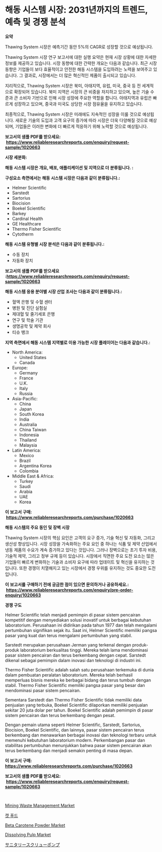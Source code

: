 <p><h1>해동 시스템 시장: 2031년까지의 트렌드, 예측 및 경쟁 분석</h1></p><p><strong>요약</strong></p>
<p><p>Thawing System 시장은 예측기간 동안 5%의 CAGR로 성장할 것으로 예상됩니다.</p><p>Thawing System 시장 연구 보고서에 대한 실행 요약은 현재 시장 상황에 대한 자세한 정보를 제공하고 있습니다. 시장 동향에 대한 간략한 개요는 다음과 같습니다. 최근 시장 동향은 기업들이 보다 효율적이고 안전한 해동 시스템을 도입하려는 노력을 보여주고 있습니다. 그 결과로, 시장에서는 더 많은 혁신적인 제품이 출시되고 있습니다.</p><p>지리적으로, Thawing System 시장은 북미, 아태지역, 유럽, 미국, 중국 등 전 세계적으로 확장되어 있습니다. 북미 지역은 시장의 큰 비중을 차지하고 있으며, 높은 기술 수준과 큰 소비자 기반으로 인해 시장 성장에 주요한 역할을 합니다. 아태지역과 유럽은 빠르게 성장하고 있으며, 중국과 미국도 상당한 시장 점유율을 유지하고 있습니다.</p><p>최종적으로, Thawing System 시장은 미래에도 지속적인 성장을 이룰 것으로 예상됩니다. 새로운 기술의 도입과 고객 요구의 증가에 따라 시장은 더욱 다양해질 것으로 예상되며, 기업들은 이러한 변화에 더 빠르게 적응하기 위해 노력할 것으로 예상됩니다.</p></p>
<p><strong>보고서의 샘플 PDF를 받으세요: &nbsp;<a href="https://www.reliableresearchreports.com/enquiry/request-sample/1020663">https://www.reliableresearchreports.com/enquiry/request-sample/1020663</a></strong></p>
<p><strong>시장 세분화:</strong></p>
<p><strong> 해동 시스템 시장은 개요, 배포, 애플리케이션 및 지역으로 더 분류됩니다. :</strong></p>
<p><strong>구성요소 측면에서는 해동 시스템 시장은 다음과 같이 분류됩니다.:</strong></p>
<p><ul><li>Helmer Scientific</li><li>Sarstedt</li><li>Sartorius</li><li>Biocision</li><li>Boekel Scientific</li><li>Barkey</li><li>Cardinal Health</li><li>GE Healthcare</li><li>Thermo Fisher Scientific</li><li>Cytotherm</li></ul></p>
<p><strong> 해동 시스템 유형별 시장 분석은 다음과 같이 분류됩니다.:</strong></p>
<p><ul><li>수동 장치</li><li>자동화 장치</li></ul></p>
<p><strong>보고서의 샘플 PDF를 받으세요 :<a href="https://www.reliableresearchreports.com/enquiry/request-sample/1020663">https://www.reliableresearchreports.com/enquiry/request-sample/1020663</a></strong></p>
<p><strong> 해동 시스템 응용 분야별 시장 산업 조사는 다음과 같이 분류됩니다.:</strong></p>
<p><ul><li>혈액 은행 및 수혈 센터</li><li>병원 및 진단 실험실</li><li>제대혈 및 줄기세포 은행</li><li>연구 및 학술 기관</li><li>생명공학 및 제약 회사</li><li>티슈 뱅크</li></ul></p>
<p><strong>지역 측면에서 해동 시스템 지역별로 이용 가능한 시장 플레이어는 다음과 같습니다.:</strong></p>
<p><ul>
    <li>
        North America:
        <ul>
            <li>United States</li>
            <li>Canada</li>
        </ul>
    </li>
    <li>
        Europe:
        <ul>
            <li>Germany</li>
            <li>France</li>
            <li>U.K.</li>
            <li>Italy</li>
            <li>Russia</li>
        </ul>
    </li>
    <li>
        Asia-Pacific:
        <ul>
            <li>China</li>
            <li>Japan</li>
            <li>South Korea</li>
            <li>India</li>
            <li>Australia</li>
            <li>China Taiwan</li>
            <li>Indonesia</li>
            <li>Thailand</li>
            <li>Malaysia</li>
        </ul>
    </li>
    <li>
        Latin America:
        <ul>
            <li>Mexico</li>
            <li>Brazil</li>
            <li>Argentina Korea</li>
            <li>Colombia</li>
        </ul>
    </li>
    <li>
        Middle East & Africa:
        <ul>
            <li>Turkey</li>
            <li>Saudi</li>
            <li>Arabia</li>
            <li>UAE</li>
            <li>Korea</li>
        </ul>
    </li>
    </ul></p>
<p><strong>이 보고서 구매: &nbsp;<a href="https://www.reliableresearchreports.com/purchase/1020663">https://www.reliableresearchreports.com/purchase/1020663</a></strong></p>
<p><strong>해동 시스템의 주요 동인 및 장벽 시장</strong></p>
<p><p>Thawing System 시장의 핵심 요인은 고객의 요구 증가, 기술 혁신 및 자동화, 그리고 생산성 향상입니다. 시장 성장을 가속화하는 주요 요인 중 하나는 식품 및 제약 산업에서 냉동 제품의 수요가 계속 증가하고 있다는 것입니다. 그러나 장벽으로는 초기 투자 비용, 기술적 제약, 그리고 정부 규제 등이 있습니다. 시장에서 직면한 주요 도전 요소는 많은 기업들이 빠르게 변화하는 기술과 소비자 요구에 따라 업데이트 및 혁신을 유지하는 것입니다. 또한 경쟁이 치열해지고 있는 시장에서 경쟁 우위를 유지하는 것도 중요한 도전입니다.</p></p>
<p><strong>이 보고서를 구매하기 전에 궁금한 점이 있으면 문의하거나 공유하세요.: &nbsp;<a href="https://www.reliableresearchreports.com/enquiry/pre-order-enquiry/1020663">https://www.reliableresearchreports.com/enquiry/pre-order-enquiry/1020663</a></strong></p>
<p><strong>경쟁 구도</strong></p>
<p><p>Helmer Scientific telah menjadi pemimpin di pasar sistem pencairan kompetitif dengan menyediakan solusi inovatif untuk berbagai kebutuhan laboratorium. Perusahaan ini didirikan pada tahun 1977 dan telah mengalami pertumbuhan signifikan sejak itu. Saat ini, Helmer Scientific memiliki pangsa pasar yang kuat dan terus mengalami pertumbuhan yang stabil.</p><p>Sarstedt merupakan perusahaan Jerman yang terkenal dengan produk-produk laboratorium berkualitas tinggi. Mereka telah lama mendominasi pasar sistem pencairan dan terus berkembang dengan cepat. Sarstedt dikenal sebagai pemimpin dalam inovasi dan teknologi di industri ini.</p><p>Thermo Fisher Scientific adalah salah satu perusahaan terkemuka di dunia dalam pembuatan peralatan laboratorium. Mereka telah berhasil memperluas bisnis mereka ke berbagai bidang dan terus tumbuh dengan stabil. Thermo Fisher Scientific memiliki pangsa pasar yang besar dan mendominasi pasar sistem pencairan.</p><p>Sementara Sarstedt dan Thermo Fisher Scientific tidak memiliki data penjualan yang terbuka, Boekel Scientific dilaporkan memiliki penjualan sekitar 20 juta dolar per tahun. Boekel Scientific adalah pemimpin di pasar sistem pencairan dan terus berkembang dengan pesat.</p><p>Dengan pemain utama seperti Helmer Scientific, Sarstedt, Sartorius, Biocision, Boekel Scientific, dan lainnya, pasar sistem pencairan terus berkembang dan menawarkan berbagai inovasi dan teknologi terbaru untuk memenuhi kebutuhan laboratorium modern. Perkembangan pasar dan stabilitas pertumbuhan menunjukkan bahwa pasar sistem pencairan akan terus berkembang dan menjadi semakin penting di masa depan.</p></p>
<p><strong>이 보고서 구매: &nbsp; <a href="https://www.reliableresearchreports.com/purchase/1020663">https://www.reliableresearchreports.com/purchase/1020663</a></strong></p>
<p><strong>보고서의 샘플 PDF를 받으세요: &nbsp;<a href="https://www.reliableresearchreports.com/enquiry/request-sample/1020663">https://www.reliableresearchreports.com/enquiry/request-sample/1020663</a></strong><strong></strong></p>
<p>&nbsp;</p>
<p><p><a href="https://view.publitas.com/reportprime-1/mining-waste-management-market-size-and-growth-market-segmentation-regional-and-country-breakdowns-and-market-trends-for-period-from-2024-2031/">Mining Waste Management Market</a></p><p><a href="https://github.com/nuekbpymrrz5/Market-Research-Report-List-1/blob/main/2784629189342.md">캣 푸드</a></p><p><a href="https://github.com/castoriffic/Market-Research-Report-List-3/blob/main/beta-carotene-powder-market.md">Beta Carotene Powder Market</a></p><p><a href="https://github.com/yoshih12/Market-Research-Report-List-2/blob/main/dissolving-pulp-market.md">Dissolving Pulp Market</a></p><p><a href="https://github.com/jkjreqjscoxx7/Market-Research-Report-List-1/blob/main/6182290189527.md">サニタリースクリューポンプ</a></p></p>